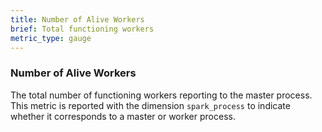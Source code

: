 ```yaml
---
title: Number of Alive Workers 
brief: Total functioning workers 
metric_type: gauge
---
```

### Number of Alive Workers
The total number of functioning workers reporting to the master process. This metric is reported with the dimension `spark_process` to indicate whether it corresponds to a master or worker process. 
